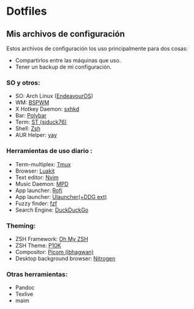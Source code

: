 # Dotfiles
## Mis archivos de configuración
Estos archivos de configuración los uso principalmente para dos cosas:
* Compartirlos entre las máquinas que uso.
* Tener un backup de mi configuración.
### SO y otros:
* SO: Arch Linux ([EndeavourOS](https://endeavouros.com/))
* WM: [BSPWM](https://github.com/baskerville/bspwm)
* X Hotkey Daemon: [sxhkd](https://github.com/baskerville/sxhkd) 
* Bar: [Polybar](https://github.com/polybar/polybar)
* Term: [ST (siduck76)](https://github.com/siduck76/st) 
* Shell: [Zsh](https://github.com/zsh-users/zsh)
* AUR Helper: [yay](https://github.com/Jguer/yay)
### Herramientas de uso diario :
* Term-multiplex: [Tmux](https://github.com/tmux/tmux)
* Browser: [Luakit](https://github.com/luakit/luakit)
* Text editor: [Nvim](https://github.com/neovim/neovim)
* Music Daemon: [MPD](https://github.com/MusicPlayerDaemon/MPD)
* App launcher: [Rofi](https://github.com/davatorium/rofi)
* App launcher: [Ulauncher(+DDG ext)](https://github.com/Ulauncher/Ulauncher)
* Fuzzy finder: [fzf](https://github.com/junegunn/fzf)
* Search Engine: [DuckDuckGo](https://duckduckgo.com/)
### Theming:
* ZSH Framework: [Oh My ZSH](https://ohmyz.sh/)
* ZSH Theme: [P10K](https://github.com/romkatv/powerlevel10k)
* Compositor: [Picom (ibhagwan)](https://github.com/ibhagwan/picom)
* Desktop background browser: [Nitrogen](https://github.com/l3ib/nitrogen)
### Otras herramientas:
* Pandoc
* Texlive
* maim
